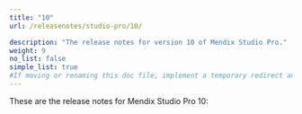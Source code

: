 ```yaml
---
title: "10"
url: /releasenotes/studio-pro/10/

description: "The release notes for version 10 of Mendix Studio Pro."
weight: 9
no_list: false
simple_list: true
#If moving or renaming this doc file, implement a temporary redirect and let the respective team know they should update the URL in the product. See Mapping to Products for more details.
---
```


These are the release notes for Mendix Studio Pro 10:
